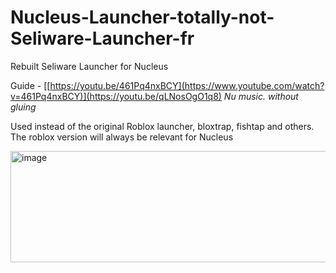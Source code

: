 # Nucleus-Launcher-totally-not-Seliware-Launcher-fr
Rebuilt Seliware Launcher for Nucleus

Guide - [[https://youtu.be/461Pq4nxBCY](https://www.youtube.com/watch?v=461Pq4nxBCY)](https://youtu.be/qLNosOgO1q8)  *Nu music. without gluing*

Used instead of the original Roblox launcher, bloxtrap, fishtap and others. The roblox version will always be relevant for Nucleus

<img width="975" height="178" alt="image" src="https://github.com/user-attachments/assets/5e74c192-f63b-4459-9844-5ced03fd805c" />

